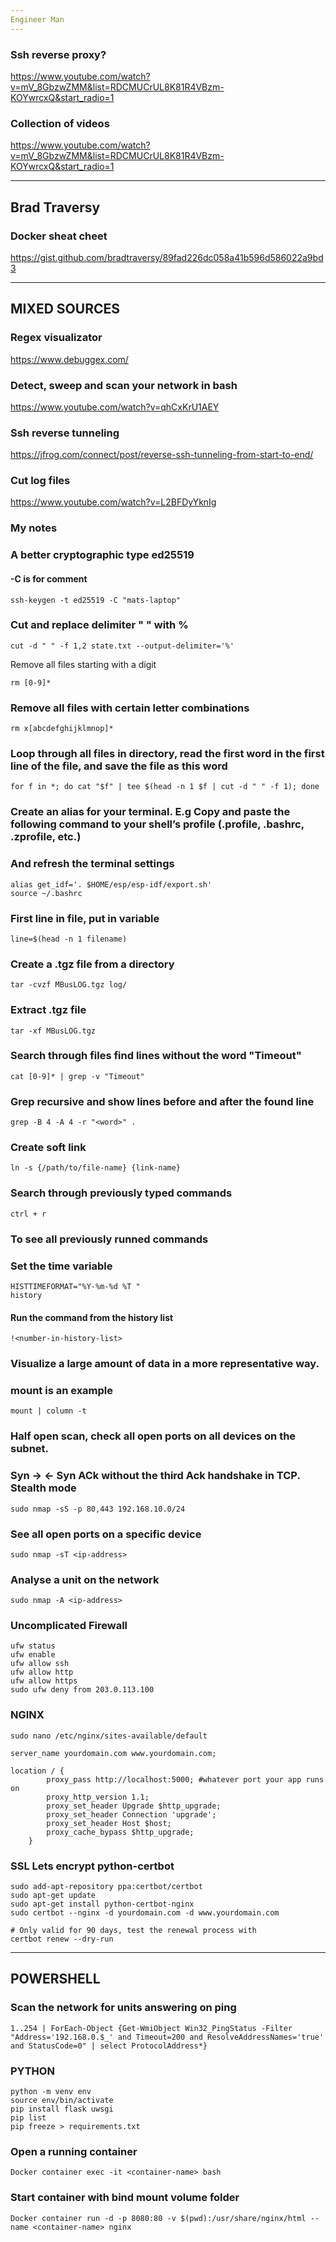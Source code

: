 ```yaml
---
Engineer Man
---
```


### Ssh reverse proxy?
https://www.youtube.com/watch?v=mV_8GbzwZMM&list=RDCMUCrUL8K81R4VBzm-KOYwrcxQ&start_radio=1

### Collection of videos
https://www.youtube.com/watch?v=mV_8GbzwZMM&list=RDCMUCrUL8K81R4VBzm-KOYwrcxQ&start_radio=1


---
Brad Traversy
---

### Docker sheat cheet
https://gist.github.com/bradtraversy/89fad226dc058a41b596d586022a9bd3

---
MIXED SOURCES
---

### Regex visualizator
https://www.debuggex.com/

### Detect, sweep and scan your network in bash
https://www.youtube.com/watch?v=qhCxKrU1AEY

### Ssh reverse tunneling
https://jfrog.com/connect/post/reverse-ssh-tunneling-from-start-to-end/

### Cut log files
https://www.youtube.com/watch?v=L2BFDyYknIg

### My notes

### A better cryptographic type ed25519 
#### -C is for comment

```
ssh-keygen -t ed25519 -C "mats-laptop"
```

### Cut and replace delimiter " " with %

```
cut -d " " -f 1,2 state.txt --output-delimiter='%'
```

Remove all files starting with a digit

```
rm [0-9]*
```

### Remove all files with certain letter combinations

```
rm x[abcdefghijklmnop]*
```

### Loop through all files in directory, read the first word in the first line of the file, and save the file as this word

```
for f in *; do cat "$f" | tee $(head -n 1 $f | cut -d " " -f 1); done
```

### Create an alias for your terminal. E.g Copy and paste the following command to your shell’s profile (.profile, .bashrc, .zprofile, etc.)
### And refresh the terminal settings

```
alias get_idf='. $HOME/esp/esp-idf/export.sh'
source ~/.bashrc
```

### First line in file, put in variable

```
line=$(head -n 1 filename)
```

### Create a .tgz file from a directory

```
tar -cvzf MBusLOG.tgz log/
```

### Extract .tgz file

```
tar -xf MBusLOG.tgz
```

### Search through files find lines without the word "Timeout"

```
cat [0-9]* | grep -v "Timeout"
```

### Grep recursive and show lines before and after the found line

```
grep -B 4 -A 4 -r "<word>" .
```

### Create soft link

```
ln -s {/path/to/file-name} {link-name}
```

### Search through previously typed commands

```
ctrl + r
```

### To see all previously runned commands
### Set the time variable 

```
HISTTIMEFORMAT="%Y-%m-%d %T "
history
```

#### Run the command from the history list

```
!<number-in-history-list>
```

### Visualize a large amount of data in a more representative way. 
### mount is an example

```
mount | column -t
```

### Half open scan, check all open ports on all devices on the subnet.
### Syn -> <- Syn ACk without the third Ack handshake in TCP. Stealth mode

```
sudo nmap -sS -p 80,443 192.168.10.0/24
```

### See all open ports on a specific device

```
sudo nmap -sT <ip-address>
```

### Analyse a unit on the network

```
sudo nmap -A <ip-address>
```

### Uncomplicated Firewall

```
ufw status
ufw enable
ufw allow ssh
ufw allow http
ufw allow https
sudo ufw deny from 203.0.113.100
```

### NGINX

```
sudo nano /etc/nginx/sites-available/default
```

```
server_name yourdomain.com www.yourdomain.com;

location / {
        proxy_pass http://localhost:5000; #whatever port your app runs on
        proxy_http_version 1.1;
        proxy_set_header Upgrade $http_upgrade;
        proxy_set_header Connection 'upgrade';
        proxy_set_header Host $host;
        proxy_cache_bypass $http_upgrade;
    }
```   

### SSL Lets encrypt python-certbot

```
sudo add-apt-repository ppa:certbot/certbot
sudo apt-get update
sudo apt-get install python-certbot-nginx
sudo certbot --nginx -d yourdomain.com -d www.yourdomain.com

# Only valid for 90 days, test the renewal process with
certbot renew --dry-run
```

---
POWERSHELL
---

### Scan the network for units answering on ping

```
1..254 | ForEach-Object {Get-WmiObject Win32_PingStatus -Filter "Address='192.168.0.$_' and Timeout=200 and ResolveAddressNames='true' and StatusCode=0" | select ProtocolAddress*}
```

### PYTHON

```
python -m venv env
source env/bin/activate
pip install flask uwsgi
pip list
pip freeze > requirements.txt
```

### Open a running container

```
Docker container exec -it <container-name> bash
```

### Start container with bind mount volume folder

```
Docker container run -d -p 8080:80 -v $(pwd):/usr/share/nginx/html --name <container-name> nginx
```
